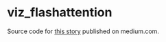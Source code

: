 # viz_flashattention

Source code for [this story](https://medium.com/@tom_59772/an-intuitive-visualization-of-flashattention-30e980d55e79) published on medium.com.
